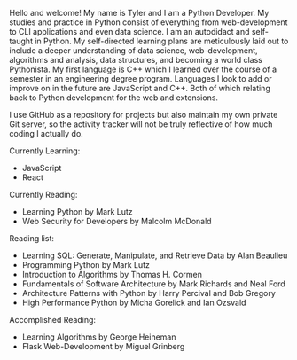 Hello and welcome! My name is Tyler and I am a Python Developer. My studies and practice in Python consist of everything from web-development to CLI applications and even data science. I am an autodidact and self-taught in Python. My self-directed learning plans are meticulously laid out to include a deeper understanding of data science, web-development, algorithms and analysis, data structures, and becoming a world class Pythonista. My first language is C++ which I learned over the course of a semester in an engineering degree program. Languages I look to add or improve on in the future are JavaScript and C++. Both of which relating back to Python development for the web and extensions.

I use GitHub as a repository for projects but also maintain my own private Git server, so the activity tracker will not be truly reflective of how much coding I actually do.

Currently Learning:
- JavaScript
- React

Currently Reading:
- Learning Python by Mark Lutz
- Web Security for Developers by Malcolm McDonald

Reading list:
- Learning SQL: Generate, Manipulate, and Retrieve Data by Alan Beaulieu
- Programming Python by Mark Lutz
- Introduction to Algorithms by Thomas H. Cormen
- Fundamentals of Software Architecture by Mark Richards and Neal Ford
- Architecture Patterns with Python by Harry Percival and Bob Gregory
- High Performance Python by Micha Gorelick and Ian Ozsvald


Accomplished Reading:
- Learning Algorithms by George Heineman
- Flask Web-Development by Miguel Grinberg
<!---
TheCodingMarine/TheCodingMarine is a ✨ special ✨ repository because its `README.md` (this file) appears on your GitHub profile.
You can click the Preview link to take a look at your changes.
--->
